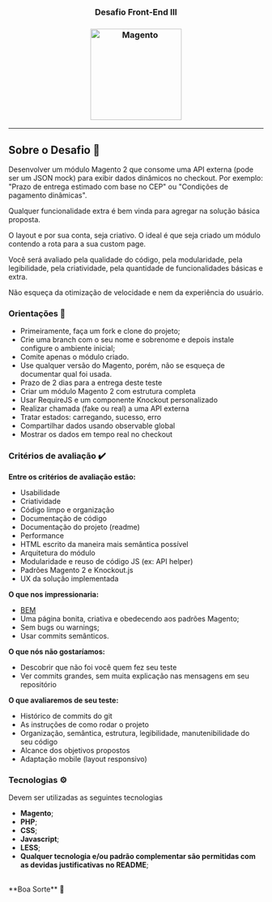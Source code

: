<h3 align="center">
  Desafio Front-End III
</h3>

<h3 align="center">
  <img alt="Magento" 
    src="https://logosandtypes.com/wp-content/uploads/2020/07/magento.svg" width="180px"/>
</h3>

<hr/>

## Sobre o Desafio 🚀

Desenvolver um módulo Magento 2 que consome uma API externa (pode ser um JSON mock) para exibir dados dinâmicos no checkout. 
Por exemplo: "Prazo de entrega estimado com base no CEP" ou "Condições de pagamento dinâmicas".

Qualquer funcionalidade extra é bem vinda para agregar na solução básica proposta.

O layout e por sua conta, seja criativo. O ideal é que seja criado um módulo contendo a rota para a sua custom page.

Você será avaliado pela qualidade do código, pela modularidade, pela legibilidade, pela criatividade, pela quantidade de funcionalidades básicas e extra.

Não esqueça da otimização de velocidade e nem da experiência do usuário.

### Orientações 📌
- Primeiramente, faça um fork e clone do projeto; 
- Crie uma branch com o seu nome e sobrenome e depois instale configure o ambiente inicial;
- Comite apenas o módulo criado.
- Use qualquer versão do Magento, porém, não se esqueça de documentar qual foi usada.
- Prazo de 2 dias para a entrega deste teste
- Criar um módulo Magento 2 com estrutura completa
- Usar RequireJS e um componente Knockout personalizado
- Realizar chamada (fake ou real) a uma API externa
- Tratar estados: carregando, sucesso, erro
- Compartilhar dados usando observable global
- Mostrar os dados em tempo real no checkout

### Critérios de avaliação ✔️

**Entre os critérios de avaliação estão:**

- Usabilidade
- Criatividade
- Código limpo e organização
- Documentação de código
- Documentação do projeto (readme)
- Performance
- HTML escrito da maneira mais semântica possível
- Arquitetura do módulo
- Modularidade e reuso de código JS (ex: API helper)
- Padrões Magento 2 e Knockout.js
- UX da solução implementada

**O que nos impressionaria:**
- [BEM](https://getbem.com/naming/ "BEM")
- Uma página bonita, criativa e obedecendo aos padrões Magento;
- Sem bugs ou warnings;
- Usar commits semânticos.

**O que nós não gostaríamos:**
- Descobrir que não foi você quem fez seu teste
- Ver commits grandes, sem muita explicação nas mensagens em seu repositório

**O que avaliaremos de seu teste:**
- Histórico de commits do git
- As instruções de como rodar o projeto
- Organização, semântica, estrutura, legibilidade, manutenibilidade do seu código
- Alcance dos objetivos propostos
- Adaptação mobile (layout responsivo)

### Tecnologias ⚙️
Devem ser utilizadas as seguintes tecnologias 

* __Magento__;
* __PHP__;
* __CSS__;
* __Javascript__;
* __LESS__;
* __Qualquer tecnologia e/ou padrão complementar são permitidas com as devidas justificativas no README__;

</br>
**Boa Sorte** 🤞
